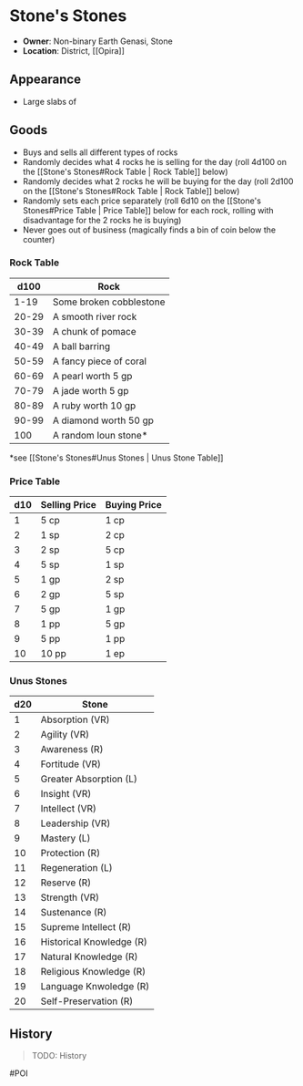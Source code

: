 # Stone's Stones
- **Owner**: Non-binary Earth Genasi, Stone
- **Location**: District, [[Opira]]

## Appearance
- Large slabs of 

## Goods
- Buys and sells all different types of rocks
- Randomly decides what 4 rocks he is selling for the day (roll 4d100 on the [[Stone's Stones#Rock Table | Rock Table]] below)
- Randomly decides what 2 rocks he will be buying for the day (roll 2d100 on the [[Stone's Stones#Rock Table | Rock Table]] below)
- Randomly sets each price separately (roll 6d10 on the [[Stone's Stones#Price Table | Price Table]] below for each rock, rolling with disadvantage for the 2 rocks he is buying)
- Never goes out of business (magically finds a bin of coin below the counter)

### Rock Table
d100 | Rock
--- | ---
 1-19 | Some broken cobblestone
20-29 | A smooth river rock
30-39 | A chunk of pomace
40-49 | A ball barring
50-59 | A fancy piece of coral
60-69 | A pearl worth 5 gp
70-79 | A jade worth 5 gp
80-89 | A ruby worth 10 gp
90-99 | A diamond worth 50 gp
100 | A random Ioun stone*

*see [[Stone's Stones#Unus Stones | Unus Stone Table]]

### Price Table
d10 | Selling Price | Buying Price
--- | ------------- | ------------
1 | 5 cp | 1 cp
2 | 1 sp | 2 cp
3 | 2 sp | 5 cp
4 | 5 sp | 1 sp
5 | 1 gp | 2 sp
6 | 2 gp | 5 sp
7 | 5 gp | 1 gp 
8 | 1 pp | 5 gp
9 | 5 pp | 1 pp
10 | 10 pp | 1 ep

### Unus Stones
d20 | Stone
--- | ---
1 | Absorption (VR)
2 | Agility (VR)
3 | Awareness (R)
4 | Fortitude (VR)
5 | Greater Absorption (L)
6 | Insight (VR)
7 | Intellect (VR)
8 | Leadership (VR)
9 | Mastery (L)
10 | Protection (R)
11 | Regeneration (L)
12 | Reserve (R)
13 | Strength (VR)
14 | Sustenance (R)
15 | Supreme Intellect (R)
16 | Historical Knowledge (R)
17 | Natural Knowledge (R)
18 | Religious Knowledge (R)
19 | Language Knwoledge (R)
20 | Self-Preservation (R)


## History
> TODO: History

#POI